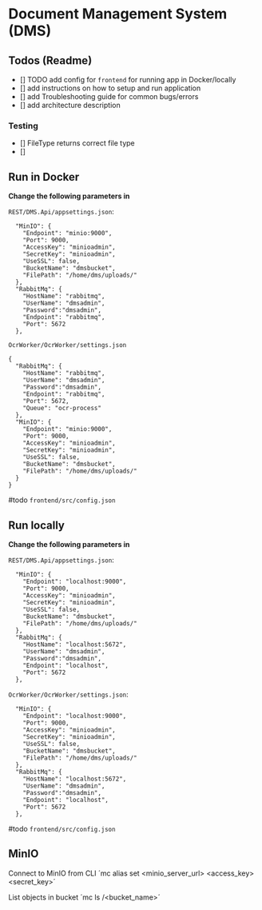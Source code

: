 # Document Management System (DMS)
## Todos (Readme)
- [] TODO add config for `frontend` for running app in Docker/locally
- [] add instructions on how to setup and run application
- [] add Troubleshooting guide for common bugs/errors
- [] add architecture description
### Testing
- [] FileType returns correct file type
- [] 
## Run in Docker
**Change the following parameters in**

`REST/DMS.Api/appsettings.json`:
```
  "MinIO": {
    "Endpoint": "minio:9000",
    "Port": 9000,
    "AccessKey": "minioadmin",
    "SecretKey": "minioadmin",
    "UseSSL": false,
    "BucketName": "dmsbucket",
    "FilePath": "/home/dms/uploads/"
  },
  "RabbitMq": {
    "HostName": "rabbitmq",
    "UserName": "dmsadmin",
    "Password":"dmsadmin",
    "Endpoint": "rabbitmq",
    "Port": 5672
  },
```

`OcrWorker/OcrWorker/settings.json`
```
{
  "RabbitMq": {
    "HostName": "rabbitmq",
    "UserName": "dmsadmin",
    "Password":"dmsadmin",
    "Endpoint": "rabbitmq",
    "Port": 5672,
    "Queue": "ocr-process"
  },
  "MinIO": {
    "Endpoint": "minio:9000",
    "Port": 9000,
    "AccessKey": "minioadmin",
    "SecretKey": "minioadmin",
    "UseSSL": false,
    "BucketName": "dmsbucket",
    "FilePath": "/home/dms/uploads/"
  }
}
```

#todo `frontend/src/config.json`


## Run locally
**Change the following parameters in**

`REST/DMS.Api/appsettings.json`:
```
  "MinIO": {
    "Endpoint": "localhost:9000",
    "Port": 9000,
    "AccessKey": "minioadmin",
    "SecretKey": "minioadmin",
    "UseSSL": false,
    "BucketName": "dmsbucket",
    "FilePath": "/home/dms/uploads/"
  },
  "RabbitMq": {
    "HostName": "localhost:5672",
    "UserName": "dmsadmin",
    "Password":"dmsadmin",
    "Endpoint": "localhost",
    "Port": 5672
  },
```

`OcrWorker/OcrWorker/settings.json`:

```
  "MinIO": {
    "Endpoint": "localhost:9000",
    "Port": 9000,
    "AccessKey": "minioadmin",
    "SecretKey": "minioadmin",
    "UseSSL": false,
    "BucketName": "dmsbucket",
    "FilePath": "/home/dms/uploads/"
  },
  "RabbitMq": {
    "HostName": "localhost:5672",
    "UserName": "dmsadmin",
    "Password":"dmsadmin",
    "Endpoint": "localhost",
    "Port": 5672
  },
```

#todo `frontend/src/config.json`

## MinIO
Connect to MinIO from CLI
´mc alias set <alias> <minio_server_url> <access_key> <secret_key>´

List objects in bucket
´mc ls <alias>/<bucket_name>´
